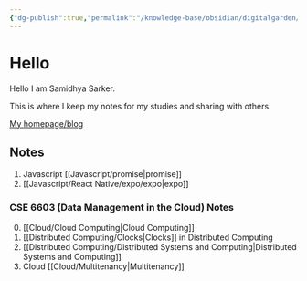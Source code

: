 ```yaml
---
{"dg-publish":true,"permalink":"/knowledge-base/obsidian/digitalgarden/index-html/","tags":"gardenEntry"}
---
```



# Hello

Hello I am Samidhya Sarker.

This is where I keep my notes for my studies and sharing with others.

[My homepage/blog](https://www.torsho.me/)


## Notes

1. Javascript [[Javascript/promise|promise]]
2. [[Javascript/React Native/expo/expo|expo]]

### CSE 6603 (Data Management in the Cloud) Notes

0. [[Cloud/Cloud Computing|Cloud Computing]]
1. [[Distributed Computing/Clocks|Clocks]] in Distributed Computing
2. [[Distributed Computing/Distributed Systems and Computing|Distributed Systems and Computing]]
3. Cloud [[Cloud/Multitenancy|Multitenancy]]